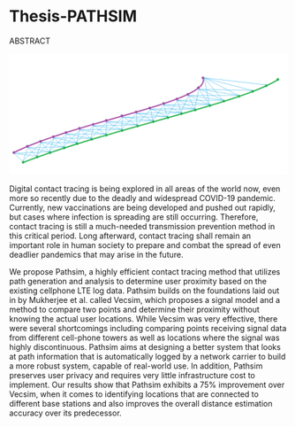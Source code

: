 # Thesis-PATHSIM

ABSTRACT

<img src="https://github.com/mrmark1998/Thesis-PATHSIM/blob/main/images/pathsim%20web%203.png">

Digital contact tracing is being explored in all areas of the world now, even more so recently due to the deadly and widespread COVID-19 pandemic. Currently, new vaccinations are being developed and pushed out rapidly, but cases where infection is spreading are still occurring. Therefore, contact tracing is still a much-needed transmission prevention method in this critical period. Long afterward, contact tracing shall remain an important role in human society to prepare and combat the spread of even deadlier pandemics that may arise in the future.

We propose Pathsim, a highly efficient contact tracing method that utilizes path generation and analysis to determine user proximity based on the existing cellphone LTE log data. Pathsim builds on the foundations laid out in by Mukherjee et al. called Vecsim, which proposes a signal model and a method to compare two points and determine their proximity without knowing the actual user locations. While Vecsim was very effective, there were several shortcomings including comparing points receiving signal data from different cell-phone towers as well as locations where the signal was highly discontinuous. Pathsim aims at designing a better system that looks at path information that is automatically logged by a network carrier to build a more robust system, capable of real-world use. In addition, Pathsim preserves user privacy and requires very little infrastructure cost to implement. Our results show that Pathsim exhibits a 75% improvement over Vecsim, when it comes to identifying locations that are connected to different base stations and also improves the overall distance estimation accuracy over its predecessor.
